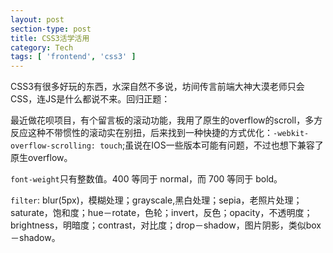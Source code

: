 ```yaml
---
layout: post
section-type: post
title: CSS3活学活用
category: Tech
tags: [ 'frontend', 'css3' ]
---
```


CSS3有很多好玩的东西，水深自然不多说，坊间传言前端大神大漠老师只会CSS，连JS是什么都说不来。回归正题：


最近做花呗项目，有个留言板的滚动功能，我用了原生的overflow的scroll，多方反应这种不带惯性的滚动实在别扭，后来找到一种快捷的方式优化：`-webkit-overflow-scrolling: touch`;虽说在IOS一些版本可能有问题，不过也想下兼容了原生overflow。


`font-weight`只有整数值。400 等同于 normal，而 700 等同于 bold。

`filter`: blur(5px)，模糊处理；grayscale,黑白处理；sepia，老照片处理；saturate，饱和度；hue－rotate，色轮；invert，反色；opacity，不透明度；brightness，明暗度；contrast，对比度；drop－shadow，图片阴影，类似box－shadow。